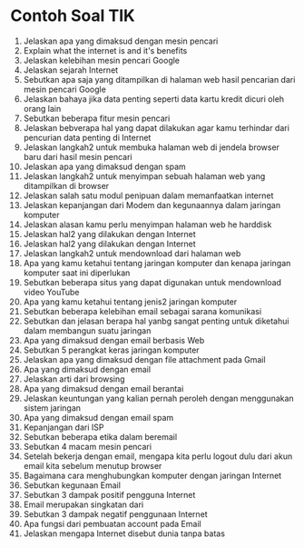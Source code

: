 # Contoh Soal TIK

1. Jelaskan apa yang dimaksud dengan mesin pencari
2. Explain what the internet is and it's benefits
3. Jelaskan kelebihan mesin pencari Google
4. Jelaskan sejarah Internet
5. Sebutkan apa saja yang ditampilkan di halaman web hasil pencarian dari mesin pencari Google
6. Jelaskan bahaya jika data penting seperti data kartu kredit dicuri oleh orang lain
7. Sebutkan beberapa fitur mesin pencari
8. Jelaskan bebverapa hal yang dapat dilakukan agar kamu terhindar dari pencurian data penting di Internet
9.  Jelaskan langkah2 untuk membuka halaman web di jendela browser baru dari hasil mesin pencari
10. Jelaskan apa yang dimaksud dengan spam
11. Jelaskan langkah2 untuk menyimpan sebuah halaman web yang ditampilkan di browser
12. Jelaskan salah satu modul penipuan dalam memanfaatkan internet
13. Jelaskan kepanjangan dari Modem dan kegunaannya dalam jaringan komputer
14. Jelaskan alasan kamu perlu menyimpan halaman web he harddisk
15. Jelaskan hal2 yang dilakukan dengan Internet
16. Jelaskan hal2 yang dilakukan dengan Internet
17. Jelaskan langkah2 untuk mendownload dari halaman web
18. Apa yang kamu ketahui tentang jaringan komputer dan kenapa jaringan komputer saat ini diperlukan
19. Sebutkan beberapa situs yang dapat digunakan untuk mendownload video YouTube
20. Apa yang kamu ketahui tentang jenis2 jaringan komputer
21. Sebutkan beberapa kelebihan email sebagai sarana komunikasi
22. Sebutkan dan jelasan berapa hal yanbg sangat penting untuk diketahui dalam membangun suatu jaringan
23. Apa yang dimaksud dengan email berbasis Web
24. Sebutkan 5 perangkat keras jaringan komputer
25. Jelaskan apa yang dimaksud dengan file attachment pada Gmail
26. Apa yang dimaksud dengan email
27. Jelaskan arti dari browsing
28. Apa yang dimaksud dengan email berantai
29. Jelaskan keuntungan yang kalian pernah peroleh dengan menggunakan sistem jaringan
30. Apa yang dimaksud dengan email spam
31. Kepanjangan dari ISP
32. Sebutkan beberapa etika dalam beremail
33. Sebutkan 4 macam mesin pencari
34. Setelah bekerja dengan email, mengapa kita perlu logout dulu dari akun email kita sebelum menutup browser
35. Bagaimana cara menghubungkan komputer dengan jaringan Internet
36. Sebutkan kegunaan Email
37. Sebutkan 3 dampak positif pengguna Internet
38. Email merupakan singkatan dari
39. Sebutkan 3 dampak negatif penggunaan Internet
40. Apa fungsi dari pembuatan account pada Email
41. Jelaskan mengapa Internet disebut dunia tanpa batas